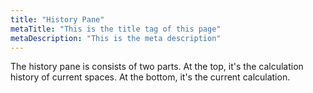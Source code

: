 ```yaml
---
title: "History Pane"
metaTitle: "This is the title tag of this page"
metaDescription: "This is the meta description"
---
```


The history pane is consists of two parts.  At the top, it's
the calculation history of current spaces.  At the bottom, it's
the current calculation.
